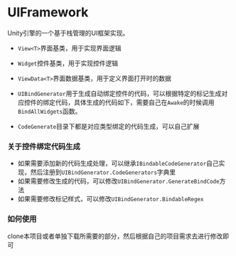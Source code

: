 # UIFramework

Unity引擎的一个基于栈管理的UI框架实现。

* `View<T>`界面基类，用于实现界面逻辑

* `Widget`控件基类，用于实现控件逻辑

* `ViewData<T>`界面数据基类，用于定义界面打开时的数据

* `UIBindGenerator`用于生成自动绑定控件的代码，可以根据特定的标记生成对应控件的绑定代码，具体生成的代码如下，需要自己在`Awake`的时候调用`BindAllWidgets`函数。

* `CodeGenerate`目录下都是对应类型绑定的代码生成，可以自己扩展

### 关于控件绑定代码生成

+ 如果需要添加新的代码生成处理，可以继承`IBindableCodeGenerator`自己实现，然后注册到`UIBindGenerator.CodeGenerators`字典里
+ 如果需要修改生成的代码，可以修改`UIBindGenerator.GenerateBindCode`方法
+ 如果需要修改标记样式，可以修改`UIBindGenerator.BindableRegex`

### 如何使用

clone本项目或者单独下载所需要的部分，然后根据自己的项目需求去进行修改即可